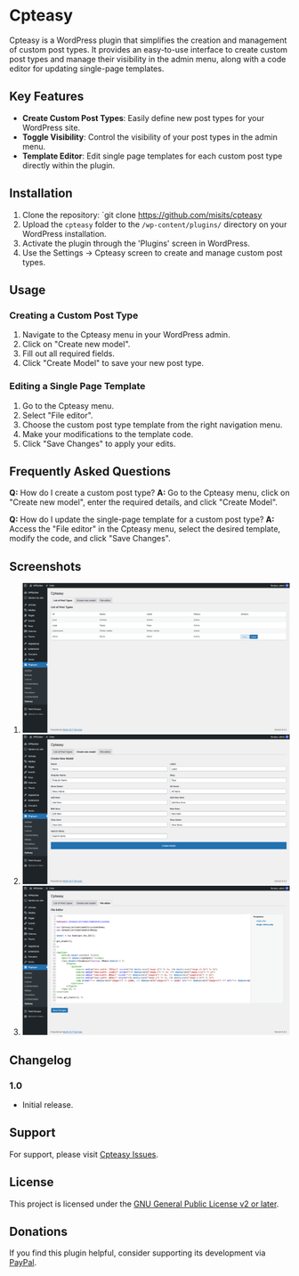 # Cpteasy

Cpteasy is a WordPress plugin that simplifies the creation and management of custom post types. It provides an easy-to-use interface to create custom post types and manage their visibility in the admin menu, along with a code editor for updating single-page templates.

## Key Features

- **Create Custom Post Types**: Easily define new post types for your WordPress site.
- **Toggle Visibility**: Control the visibility of your post types in the admin menu.
- **Template Editor**: Edit single page templates for each custom post type directly within the plugin.

## Installation

1. Clone the repository: `git clone https://github.com/misits/cpteasy
2. Upload the `cpteasy` folder to the `/wp-content/plugins/` directory on your WordPress installation.
3. Activate the plugin through the 'Plugins' screen in WordPress.
4. Use the Settings -> Cpteasy screen to create and manage custom post types.

## Usage

### Creating a Custom Post Type

1. Navigate to the Cpteasy menu in your WordPress admin.
2. Click on "Create new model".
3. Fill out all required fields.
4. Click "Create Model" to save your new post type.

### Editing a Single Page Template

1. Go to the Cpteasy menu.
2. Select "File editor".
3. Choose the custom post type template from the right navigation menu.
4. Make your modifications to the template code.
5. Click "Save Changes" to apply your edits.

## Frequently Asked Questions

**Q:** How do I create a custom post type?
**A:** Go to the Cpteasy menu, click on "Create new model", enter the required details, and click "Create Model".

**Q:** How do I update the single-page template for a custom post type?
**A:** Access the "File editor" in the Cpteasy menu, select the desired template, modify the code, and click "Save Changes".

## Screenshots

1. ![Custom Post Type List](/assets/screenshot-cpt-list.png)
2. ![Custom Post Type Form](/assets/screenshot-cpt-form.png)
3. ![Template Editor](/assets/screenshot-editor.png)

## Changelog

### 1.0
- Initial release.

## Support

For support, please visit [Cpteasy Issues](https://github.com/misits/cpteasy/issues).

## License

This project is licensed under the [GNU General Public License v2 or later](https://www.gnu.org/licenses/gpl-2.0.html).

## Donations

If you find this plugin helpful, consider supporting its development via [PayPal](https://www.paypal.com/donate/?hosted_button_id=8YDDNMSELC5CS).
